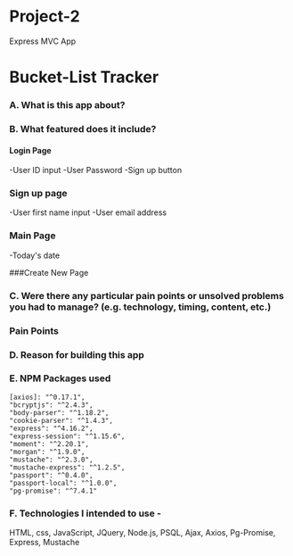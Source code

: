 # Project-2
Express MVC App


# Bucket-List Tracker

### A. What is this app about?




### B. What featured does it include?

#### Login Page
-User ID input
-User Password
-Sign up button

### Sign up page
-User first name input
-User email address

### Main Page
-Today's date

###Create New Page

### C. Were there any particular pain points or unsolved problems you had to manage? (e.g. technology, timing, content, etc.)

### Pain Points


### D. Reason for building this app

### E. NPM Packages used
    [axios]: "^0.17.1",
    "bcryptjs": "^2.4.3",
    "body-parser": "^1.18.2",
    "cookie-parser": "^1.4.3",
    "express": "^4.16.2",
    "express-session": "^1.15.6",
    "moment": "^2.20.1",
    "morgan": "^1.9.0",
    "mustache": "^2.3.0",
    "mustache-express": "^1.2.5",
    "passport": "^0.4.0",
    "passport-local": "^1.0.0",
    "pg-promise": "^7.4.1"

### F. Technologies I intended to use -
HTML, css, JavaScript, JQuery, Node.js, PSQL, Ajax, Axios, Pg-Promise, Express, Mustache